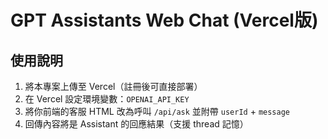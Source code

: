 # GPT Assistants Web Chat (Vercel版)

## 使用說明

1. 將本專案上傳至 Vercel（註冊後可直接部署）
2. 在 Vercel 設定環境變數：`OPENAI_API_KEY`
3. 將你前端的客服 HTML 改為呼叫 `/api/ask` 並附帶 `userId` + `message`
4. 回傳內容將是 Assistant 的回應結果（支援 thread 記憶）
